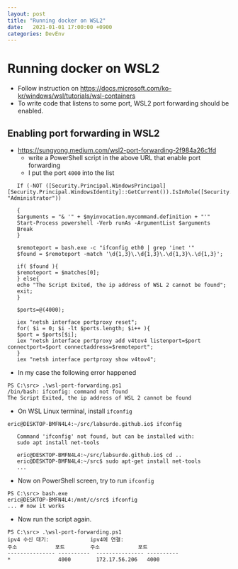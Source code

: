 ```yaml
---
layout: post
title: "Running docker on WSL2"
date:   2021-01-01 17:00:00 +0900
categories: DevEnv
---
```


# Running docker on WSL2

- Follow instruction on https://docs.microsoft.com/ko-kr/windows/wsl/tutorials/wsl-containers
- To write code that listens to some port, WSL2 port forwarding should be enabled.

## Enabling port forwarding in WSL2

- https://sungyong.medium.com/wsl2-port-forwarding-2f984a26c1fd
   - write a PowerShell script in the above URL that enable port forwarding
   - I put the port `4000` into the list

```shell
   If (-NOT ([Security.Principal.WindowsPrincipal][Security.Principal.WindowsIdentity]::GetCurrent()).IsInRole([Security.Principal.WindowsBuiltInRole] "Administrator"))

   {
   $arguments = "& '" + $myinvocation.mycommand.definition + "'"
   Start-Process powershell -Verb runAs -ArgumentList $arguments
   Break
   }

   $remoteport = bash.exe -c "ifconfig eth0 | grep 'inet '"
   $found = $remoteport -match '\d{1,3}\.\d{1,3}\.\d{1,3}\.\d{1,3}';

   if( $found ){
   $remoteport = $matches[0];
   } else{
   echo "The Script Exited, the ip address of WSL 2 cannot be found";
   exit;
   }

   $ports=@(4000);

   iex "netsh interface portproxy reset";
   for( $i = 0; $i -lt $ports.length; $i++ ){
   $port = $ports[$i];
   iex "netsh interface portproxy add v4tov4 listenport=$port connectport=$port connectaddress=$remoteport";
   }
   iex "netsh interface portproxy show v4tov4";

```

   - In my case the following error happened

```
PS C:\src> .\wsl-port-forwarding.ps1
/bin/bash: ifconfig: command not found
The Script Exited, the ip address of WSL 2 cannot be found
```

   - On WSL Linux terminal, install `ifconfig`


```
eric@DESKTOP-BMFN4L4:~/src/labsurde.github.io$ ifconfig

   Command 'ifconfig' not found, but can be installed with:
   sudo apt install net-tools

   eric@DESKTOP-BMFN4L4:~/src/labsurde.github.io$ cd ..
   eric@DESKTOP-BMFN4L4:~/src$ sudo apt-get install net-tools
   ...
```

   - Now on PowerShell screen, try to run `ifconfig`

```
PS C:\src> bash.exe
eric@DESKTOP-BMFN4L4:/mnt/c/src$ ifconfig
... # now it works
```

   - Now run the script again.

```
PS C:\src> .\wsl-port-forwarding.ps1
ipv4 수신 대기:             ipv4에 연결:
주소            포트        주소            포트
--------------- ----------  --------------- ----------
*               4000        172.17.56.206   4000

```
